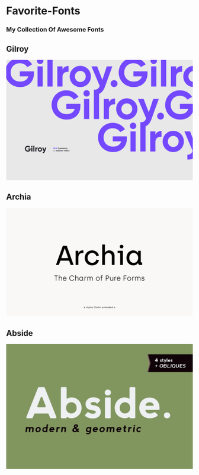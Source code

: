 # Favorite-Fonts
### My Collection Of Awesome Fonts

## Gilroy

![Gilroy](Gilroy/Gilroy-preview.png)

## Archia

![Archia](Archia/archia-01.jpeg)

## Abside

![Abside](Abside/Abside.webp)
